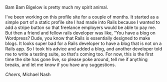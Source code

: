 Bam Bam Bigelow is pretty much my spirit animal.

I've been working on this profile site for a couple of months. It started as a simple port of a static profile site I had made into Rails because I wanted to add a stripe button so that freelance employers would be able to pay me. But then a friend and fellow rails developer was like, "You have a blog on Wordpress? Dude, you know that Rails is essentially designed to make blogs. It looks super bad for a Rails developer to have a blog that is not on a Rails app. So I took his advice and added a blog, and another developer told me to write a testing suite, so that's coming too. For now, this is the first time the site has gone live, so please poke around, tell me if anything breaks, and let me know if you have any suggestions.

*Cheers*,
Michael Nash

